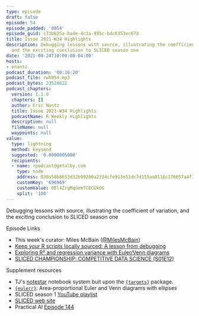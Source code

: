 ```yaml
---
type: episode
draft: false
episode: 54
episode_padded: '0054'
episode_guid: c73b625a-ba4e-4c1a-995c-bdc6353ec67d
title: Issue 2021-W34 Highlights
description: Debugging lessons with source, illustrating the coefficient of variation,
  and the exciting conclusion to SLICED season one
date: '2021-08-24T10:00:00-04:00'
hosts:
- enantz
podcast_duration: '00:16:20'
podcast_file: rwh054.mp3
podcast_bytes: 23524622
podcast_chapters:
  version: 1.1.0
  chapters: []
  author: Eric Nantz
  title: Issue 2021-W34 Highlights
  podcastName: R Weekly Highlights
  description: null
  fileName: null
  waypoints: null
value:
  type: lightning
  method: keysend
  suggested: '0.0000005000'
  recipients:
  - name: rpodcast@getalby.com
    type: node
    address: 030a58b8653d32b99200a2334cfe913e51dc7d155aa0116c176657a4f1722677a3
    customKey: '696969'
    customValue: 0El4ZrgMqGemTCECGkUG
    split: '100'
---
```

Debugging lessons with source, illustrating the coefficient of
variation, and the exciting conclusion to SLICED season one

Episode Links

-   This week's curator: Miles McBain
    (<a href="https://twitter.com/MilesMcBain"
    rel="nofollow">@MilesMcBain</a>)
-   <a href="https://www.tjmahr.com/keep-it-locally-sourced/"
    rel="nofollow">Keep your R scripts locally sourced: A lesson from
    debugging</a>
-   <a href="https://www.andrewheiss.com/blog/2021/08/21/r2-euler/"
    rel="nofollow">Exploring R² and regression variance with Euler/Venn
    diagrams</a>
-   <a href="https://www.twitch.tv/videos/1121570254" rel="nofollow">SLICED
    CHAMPIONSHIP: COMPETITIVE DATA SCIENCE (S01E12)</a>

Supplement resources

-   TJ's
    <a href="https://github.com/tjmahr/notestar" rel="nofollow">notestar</a>
    notebook system buit upon the
    <a href="https://docs.ropensci.org/targets"
    rel="nofollow"><code>{targets}</code></a> package.
-   <a href="https://jolars.github.io/eulerr"
    rel="nofollow"><code>{eulerr}</code></a>: Area-proportional Euler
    and Venn diagrams with ellipses
-   SLICED season 1 <a
    href="https://www.youtube.com/playlist?list=PL6PX3YIZuHhyQmXKnyZmVDzdgAYbzwgDw"
    rel="nofollow">YouTube playlist</a>
-   <a
    href="https://www.notion.so/SLICED-Show-c7bd26356e3a42279e2dfbafb0480073"
    rel="nofollow">SLICED web site</a>
-   Practical AI
    <a href="https://changelog.com/practicalai/144" rel="nofollow">Episode
    144</a>
